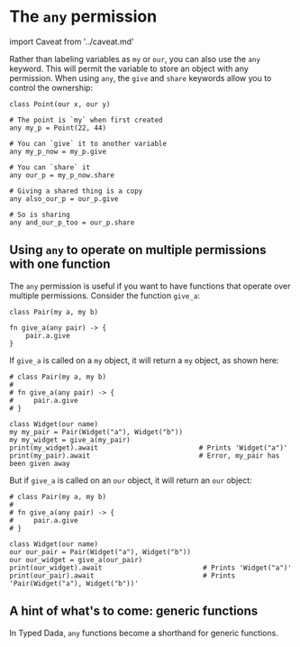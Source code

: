 # The `any` permission

import Caveat from '../caveat.md'

<Caveat/>

Rather than labeling variables as `my` or `our`, you can also use the `any` keyword. This will permit the variable to store an object with any permission. When using `any`, the `give` and `share` keywords allow you to control the ownership:

```
class Point(our x, our y)

# The point is `my` when first created
any my_p = Point(22, 44)

# You can `give` it to another variable
any my_p_now = my_p.give

# You can `share` it
any our_p = my_p_now.share

# Giving a shared thing is a copy
any also_our_p = our_p.give

# So is sharing
any and_our_p_too = our_p.share
```

## Using `any` to operate on multiple permissions with one function

The `any` permission is useful if you want to have functions that operate over multiple permissions. Consider the function `give_a`:

```
class Pair(my a, my b)

fn give_a(any pair) -> {
    pair.a.give
}
```

If `give_a` is called on a `my` object, it will return a `my` object, as shown here:

```
# class Pair(my a, my b)
# 
# fn give_a(any pair) -> {
#     pair.a.give
# }

class Widget(our name)
my my_pair = Pair(Widget("a"), Widget("b"))
my my_widget = give_a(my_pair)
print(my_widget).await                         # Prints 'Widget("a")'
print(my_pair).await                           # Error, my_pair has been given away
```

But if `give_a` is called on an `our` object, it will return an `our` object:

```
# class Pair(my a, my b)
# 
# fn give_a(any pair) -> {
#     pair.a.give
# }

class Widget(our name)
our our_pair = Pair(Widget("a"), Widget("b"))
our our_widget = give_a(our_pair)
print(our_widget).await                         # Prints 'Widget("a")'
print(our_pair).await                           # Prints 'Pair(Widget("a"), Widget("b"))'
```

## A hint of what's to come: generic functions

In Typed Dada, `any` functions become a shorthand for generic functions.

